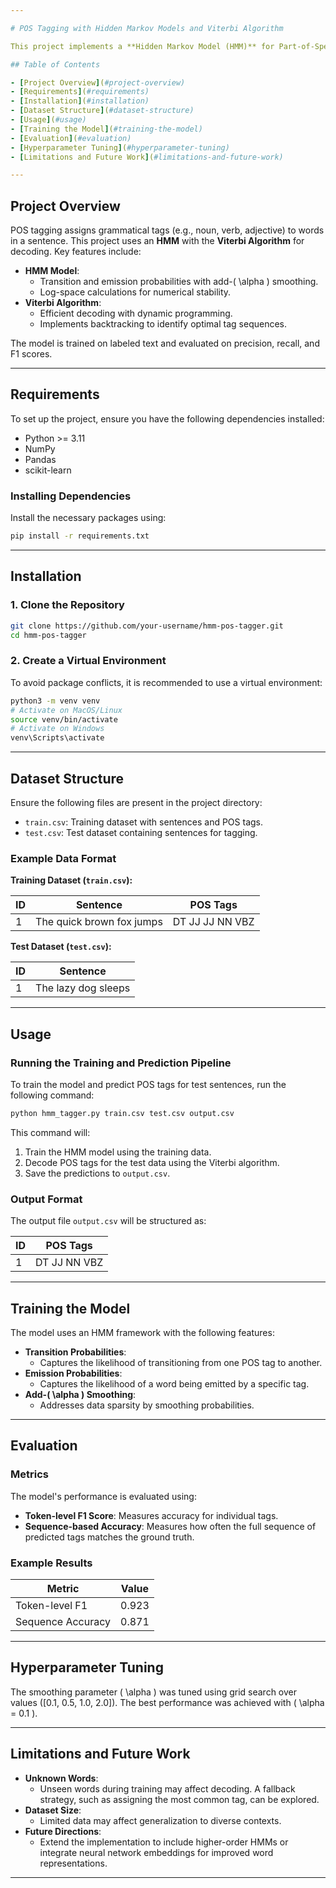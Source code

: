 ```yaml
---

# POS Tagging with Hidden Markov Models and Viterbi Algorithm

This project implements a **Hidden Markov Model (HMM)** for Part-of-Speech (POS) tagging using the **Viterbi Algorithm**. The implementation is designed to train on labeled data and decode the most probable sequence of POS tags for a given set of sentences.

## Table of Contents

- [Project Overview](#project-overview)
- [Requirements](#requirements)
- [Installation](#installation)
- [Dataset Structure](#dataset-structure)
- [Usage](#usage)
- [Training the Model](#training-the-model)
- [Evaluation](#evaluation)
- [Hyperparameter Tuning](#hyperparameter-tuning)
- [Limitations and Future Work](#limitations-and-future-work)

---
```


## Project Overview

POS tagging assigns grammatical tags (e.g., noun, verb, adjective) to words in a sentence. This project uses an **HMM** with the **Viterbi Algorithm** for decoding. Key features include:

- **HMM Model**:
  - Transition and emission probabilities with add-\( \alpha \) smoothing.
  - Log-space calculations for numerical stability.
- **Viterbi Algorithm**:
  - Efficient decoding with dynamic programming.
  - Implements backtracking to identify optimal tag sequences.

The model is trained on labeled text and evaluated on precision, recall, and F1 scores.

---

## Requirements

To set up the project, ensure you have the following dependencies installed:

- Python >= 3.11
- NumPy
- Pandas
- scikit-learn

### Installing Dependencies

Install the necessary packages using:

```bash
pip install -r requirements.txt
```

---

## Installation

### 1. Clone the Repository

```bash
git clone https://github.com/your-username/hmm-pos-tagger.git
cd hmm-pos-tagger
```

### 2. Create a Virtual Environment

To avoid package conflicts, it is recommended to use a virtual environment:

```bash
python3 -m venv venv
# Activate on MacOS/Linux
source venv/bin/activate
# Activate on Windows
venv\Scripts\activate
```

---

## Dataset Structure

Ensure the following files are present in the project directory:

- `train.csv`: Training dataset with sentences and POS tags.
- `test.csv`: Test dataset containing sentences for tagging.

### Example Data Format

**Training Dataset (`train.csv`):**

| ID  | Sentence                          | POS Tags                  |
|-----|-----------------------------------|---------------------------|
| 1   | The quick brown fox jumps         | DT JJ JJ NN VBZ           |

**Test Dataset (`test.csv`):**

| ID  | Sentence                          |
|-----|-----------------------------------|
| 1   | The lazy dog sleeps               |

---

## Usage

### Running the Training and Prediction Pipeline

To train the model and predict POS tags for test sentences, run the following command:

```bash
python hmm_tagger.py train.csv test.csv output.csv
```

This command will:

1. Train the HMM model using the training data.
2. Decode POS tags for the test data using the Viterbi algorithm.
3. Save the predictions to `output.csv`.

### Output Format

The output file `output.csv` will be structured as:

| ID  | POS Tags                   |
|-----|----------------------------|
| 1   | DT JJ NN VBZ               |

---

## Training the Model

The model uses an HMM framework with the following features:

- **Transition Probabilities**:
  - Captures the likelihood of transitioning from one POS tag to another.
- **Emission Probabilities**:
  - Captures the likelihood of a word being emitted by a specific tag.
- **Add-\( \alpha \) Smoothing**:
  - Addresses data sparsity by smoothing probabilities.

---

## Evaluation

### Metrics

The model's performance is evaluated using:

- **Token-level F1 Score**: Measures accuracy for individual tags.
- **Sequence-based Accuracy**: Measures how often the full sequence of predicted tags matches the ground truth.

### Example Results

| Metric              | Value  |
|---------------------|--------|
| Token-level F1      | 0.923  |
| Sequence Accuracy   | 0.871  |

---

## Hyperparameter Tuning

The smoothing parameter \( \alpha \) was tuned using grid search over values \([0.1, 0.5, 1.0, 2.0]\). The best performance was achieved with \( \alpha = 0.1 \).

---

## Limitations and Future Work

- **Unknown Words**:
  - Unseen words during training may affect decoding. A fallback strategy, such as assigning the most common tag, can be explored.
- **Dataset Size**:
  - Limited data may affect generalization to diverse contexts.
- **Future Directions**:
  - Extend the implementation to include higher-order HMMs or integrate neural network embeddings for improved word representations.

--- 
